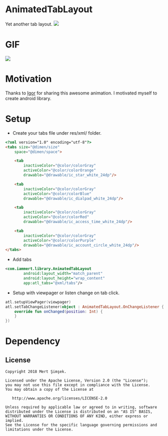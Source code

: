 # AnimatedTabLayout
Yet another tab layout.
<img src="https://raw.githubusercontent.com/iammert/AnimatedTabLayout/master/art/cover.png"/>

# GIF
<img src="https://raw.githubusercontent.com/iammert/AnimatedTabLayout/master/art/gf.gif"/>


# Motivation
Thanks to [Igor](https://dribbble.com/motionigor) for sharing this awesome animation. I motivated myself to create android library.

# Setup
* Create your tabs file under res/xml/ folder.
```html
<?xml version="1.0" encoding="utf-8"?>
<tabs size="@dimen/size"
    space="@dimen/space">

    <tab
        inactiveColor="@color/colorGray"
        activeColor="@color/colorOrange"
        drawable="@drawable/ic_star_white_24dp"/>

    <tab
        inactiveColor="@color/colorGray"
        activeColor="@color/colorBlue"
        drawable="@drawable/ic_dialpad_white_24dp"/>

    <tab
        inactiveColor="@color/colorGray"
        activeColor="@color/colorRed"
        drawable="@drawable/ic_access_time_white_24dp"/>

    <tab
        inactiveColor="@color/colorGray"
        activeColor="@color/colorPurple"
        drawable="@drawable/ic_account_circle_white_24dp"/>
</tabs>
```

* Add tabs
```xml
<com.iammert.library.AnimatedTabLayout
        android:layout_width="match_parent"
        android:layout_height="wrap_content"
        app:atl_tabs="@xml/tabs"/>
```
* Setup with viewpager or listen change on tab click.
```kotlin
atl.setupViewPager(viewpager)
atl.setTabChangeListener(object : AnimatedTabLayout.OnChangeListener {
    override fun onChanged(position: Int) {
    }
})
```

# Dependency

License
--------


    Copyright 2018 Mert Şimşek.

    Licensed under the Apache License, Version 2.0 (the "License");
    you may not use this file except in compliance with the License.
    You may obtain a copy of the License at

       http://www.apache.org/licenses/LICENSE-2.0

    Unless required by applicable law or agreed to in writing, software
    distributed under the License is distributed on an "AS IS" BASIS,
    WITHOUT WARRANTIES OR CONDITIONS OF ANY KIND, either express or implied.
    See the License for the specific language governing permissions and
    limitations under the License.








